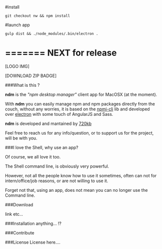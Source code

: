#install

`git checkout nw && npm install`

#launch app

`gulp dist && ./node_modules/.bin/electron .`

=======
NEXT for release
=======

[LOGO IMG]

[DOWNLOAD ZIP BADGE]

###What is this ?

**ndm** is the _"npm desktop manager"_ client app for MacOSX (at the moment).

With **ndm** you can easily manage npm and npm packages directly from the couch, without any worries, it is based on the [npmi-cli](https://github.com/npm/npmi-cli) lib and developed over [electron](https://github.com/electron/electron) with some touch of AngularJS and Sass.

**ndm** is developed and mantained by [720kb](http://720kb.net)

Feel free to reach us for any info/question, or to support us for the project, will be with you.

###I love the Shell, why use an app?

Of course, we all love it too.

The Shell command line, is obviously very powerful.

However, not all the people know how to use it sometimes, often can not for intern/office/job reasons, or are not willing to use it.

Forget not that, using an app, does not mean you can no longer use the Command line.

###Download

link etc...

###Installation
anything... !?

###Contribute

###License
License here....